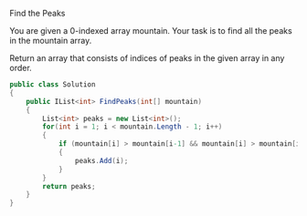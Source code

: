 Find the Peaks

You are given a 0-indexed array mountain. 
Your task is to find all the peaks in the mountain array.

Return an array that consists of indices of peaks in the given array in any order.

```csharp
public class Solution
{
    public IList<int> FindPeaks(int[] mountain)
    {
        List<int> peaks = new List<int>();
        for(int i = 1; i < mountain.Length - 1; i++)
        {
            if (mountain[i] > mountain[i-1] && mountain[i] > mountain[i+1])
            {
                peaks.Add(i);
            }
        }
        return peaks;
    }
}

